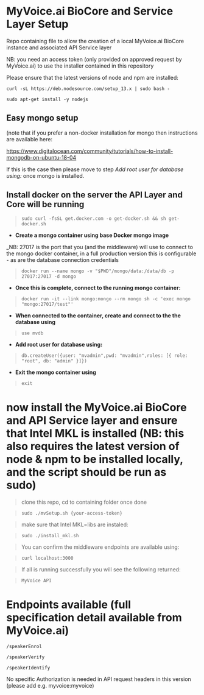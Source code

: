 # MyVoice.ai BioCore and Service Layer Setup

Repo containing file to allow the creation of a local MyVoice.ai BioCore instance and associated API Service layer

NB: you need an access token (only provided on approved request by MyVoice.ai) to use the installer contained in this repository

Please ensure that the latest versions of node and npm are installed:

`curl -sL https://deb.nodesource.com/setup_13.x | sudo bash -`

`sudo apt-get install -y nodejs`

## Easy mongo setup

(note that if you prefer a non-docker installation for mongo then instructions are available here:

https://www.digitalocean.com/community/tutorials/how-to-install-mongodb-on-ubuntu-18-04

If this is the case then please move to step _Add root user for database using:_ once mongo is installed.

## Install docker on the server the API Layer and Core will be running

> `sudo curl -fsSL get.docker.com -o get-docker.sh && sh get-docker.sh`

- **Create a mongo container using base Docker mongo image**

_NB: 27017 is the port that you (and the middleware) will use to connect to the mongo docker container, in a full production version this is configurable - as are the database connection credentials

> `docker run --name mongo -v "$PWD"/mongo/data:/data/db -p 27017:27017 -d mongo`

- **Once this is complete, connect to the running mongo container:**

> `docker run -it --link mongo:mongo --rm mongo sh -c 'exec mongo "mongo:27017/test"'`

- **When connected to the container, create and connect to the the database using**

> `use mvdb`

- **Add root user for database using:**

> `db.createUser({user: "mvadmin",pwd: "mvadmin",roles: [{ role: "root", db: "admin" }]})`

- **Exit the mongo container using** 

> `exit`

# now install the MyVoice.ai BioCore and API Service layer  and ensure that Intel MKL is installed (NB: this also requires the latest version of node & npm to be installed locally, and the script should be run as sudo)

> clone this repo, cd to containing folder once done

> `sudo ./mvSetup.sh {your-access-token}`

> make sure that Intel MKL=libs are instaled:

> `sudo ./install_mkl.sh`

> You can confirm the middleware endpoints are available using:

> `curl localhost:3000`

> If all is running successfully you will see the following returned:

> `MyVoice API`

# Endpoints available (full specification detail available from MyVoice.ai)

`/speakerEnrol`

`/speakerVerify`

`/speakerIdentify`

No specific Authorization is needed in API request headers in this version (please add e.g. myvoice:myvoice)


